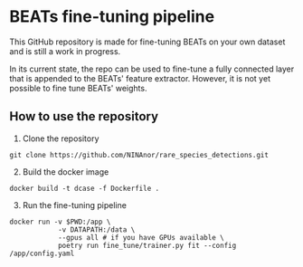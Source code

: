 # BEATs fine-tuning pipeline

This GitHub repository is made for fine-tuning BEATs on your own dataset and is still a work in progress.

In its current state, the repo can be used to fine-tune a fully connected layer that is appended to the BEATs' feature extractor. However, it is not yet possible to fine tune BEATs' weights.

## How to use the repository

1. Clone the repository

```
git clone https://github.com/NINAnor/rare_species_detections.git
```

2. Build the docker image

```
docker build -t dcase -f Dockerfile .
```

3. Run the fine-tuning pipeline

```
docker run -v $PWD:/app \
            -v DATAPATH:/data \
            --gpus all # if you have GPUs available \
            poetry run fine_tune/trainer.py fit --config /app/config.yaml
```


